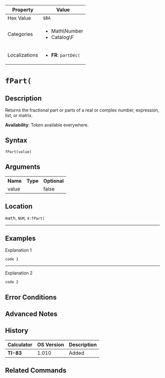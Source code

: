 | Property      | Value |
|---------------|-------|
| Hex Value     | `$BA`|
| Categories    | <ul><li>Math\Number</li><li>Catalog\F</li></ul> |
| Localizations | <ul><li><b>FR</b>: `partDéc(`</li></ul> |

# `fPart(`

## Description
Returns the fractional part or parts of a real or complex number, expression, list, or matrix.


<b>Availability</b>: Token available everywhere.

## Syntax
`fPart(value)`

## Arguments
<table>
<tr><th>Name</th><th>Type</th><th>Optional</th></tr>

<tr><td>value</td><td></td><td>false</td></tr>

</table>

## Location
<kbd>math</kbd>, `NUM`, `4:fPart(`
<hr>

## Examples

Explanation 1
```ti-basic
code 1
```
---
Explanation 2
```ti-basic
code 2
```

## Error Conditions


## Advanced Notes


## History
| Calculator | OS Version | Description |
|------------|------------|-------------|
| <b>TI-83</b> | 1.010 | Added

## Related Commands

    